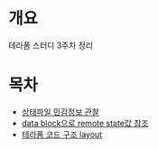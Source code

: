 # 개요
테라폼 스터디 3주차 정리

# 목차
* [상태파일 민감정보 관찰](sensitive_data/)
* [data block으로 remote state값 참조](./remote_state_datasource/)
* [테라폼 코드 구조 layout](./layout/)
